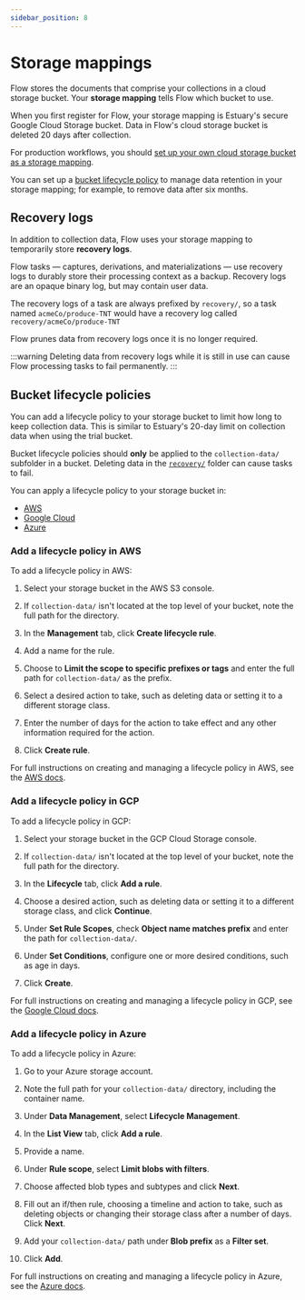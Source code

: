 ```yaml
---
sidebar_position: 8
---
```

# Storage mappings

Flow stores the documents that comprise your collections in a cloud storage bucket.
Your **storage mapping** tells Flow which bucket to use.

When you first register for Flow, your storage mapping is Estuary's secure Google Cloud Storage bucket.
Data in Flow's cloud storage bucket is deleted 20 days after collection.

For production workflows, you should [set up your own cloud storage bucket as a storage mapping](../getting-started/installation.mdx).

You can set up a [bucket lifecycle policy](#bucket-lifecycle-policies) to manage data retention in your storage mapping;
for example, to remove data after six months.

## Recovery logs

In addition to collection data, Flow uses your storage mapping to temporarily store **recovery logs**.

Flow tasks — captures, derivations, and materializations — use recovery logs to durably store their processing context as a backup.
Recovery logs are an opaque binary log, but may contain user data.

The recovery logs of a task are always prefixed by `recovery/`,
so a task named `acmeCo/produce-TNT` would have a recovery log called `recovery/acmeCo/produce-TNT`

Flow prunes data from recovery logs once it is no longer required.

:::warning
Deleting data from recovery logs while it is still in use can
cause Flow processing tasks to fail permanently.
:::

## Bucket lifecycle policies

You can add a lifecycle policy to your storage bucket to limit how long to keep collection data.
This is similar to Estuary's 20-day limit on collection data when using the trial bucket.

Bucket lifecycle policies should **only** be applied to the `collection-data/` subfolder in a bucket.
Deleting data in the [`recovery/`](#recovery-logs) folder can cause tasks to fail.

You can apply a lifecycle policy to your storage bucket in:

* [AWS](#add-a-lifecycle-policy-in-aws)
* [Google Cloud](#add-a-lifecycle-policy-in-gcp)
* [Azure](#add-a-lifecycle-policy-in-azure)

### Add a lifecycle policy in AWS

To add a lifecycle policy in AWS:

1. Select your storage bucket in the AWS S3 console.

2. If `collection-data/` isn't located at the top level of your bucket, note the full path for the directory.

3. In the **Management** tab, click **Create lifecycle rule**.

4. Add a name for the rule.

5. Choose to **Limit the scope to specific prefixes or tags** and enter the full path for `collection-data/` as the prefix.

6. Select a desired action to take, such as deleting data or setting it to a different storage class.

7. Enter the number of days for the action to take effect and any other information required for the action.

8. Click **Create rule**.

For full instructions on creating and managing a lifecycle policy in AWS, see the [AWS docs](https://docs.aws.amazon.com/AmazonS3/latest/userguide/how-to-set-lifecycle-configuration-intro.html).

### Add a lifecycle policy in GCP

To add a lifecycle policy in GCP:

1. Select your storage bucket in the GCP Cloud Storage console.

2. If `collection-data/` isn't located at the top level of your bucket, note the full path for the directory.

3. In the **Lifecycle** tab, click **Add a rule**.

4. Choose a desired action, such as deleting data or setting it to a different storage class, and click **Continue**.

5. Under **Set Rule Scopes**, check **Object name matches prefix** and enter the path for `collection-data/`.

6. Under **Set Conditions**, configure one or more desired conditions, such as age in days.

7. Click **Create**.

For full instructions on creating and managing a lifecycle policy in GCP, see the [Google Cloud docs](https://cloud.google.com/storage/docs/lifecycle).

### Add a lifecycle policy in Azure

To add a lifecycle policy in Azure:

1. Go to your Azure storage account.

2. Note the full path for your `collection-data/` directory, including the container name.

3. Under **Data Management**, select **Lifecycle Management**.

4. In the **List View** tab, click **Add a rule**.

5. Provide a name.

6. Under **Rule scope**, select **Limit blobs with filters**.

7. Choose affected blob types and subtypes and click **Next**.

8. Fill out an if/then rule, choosing a timeline and action to take, such as deleting objects or changing their storage class after a number of days. Click **Next**.

9. Add your `collection-data/` path under **Blob prefix** as a **Filter set**.

10. Click **Add**.

For full instructions on creating and managing a lifecycle policy in Azure, see the [Azure docs](https://learn.microsoft.com/en-us/azure/storage/blobs/lifecycle-management-overview).
